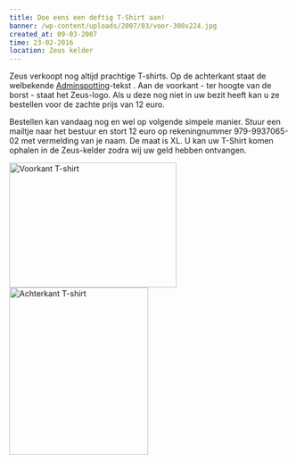 ```yaml
---
title: Doe eens een deftig T-Shirt aan!
banner: /wp-content/uploads/2007/03/voor-300x224.jpg
created_at: 09-03-2007
time: 23-02-2016
location: Zeus kelder
---
```


Zeus verkoopt nog altijd prachtige T-shirts. Op de achterkant staat de welbekende <a href="http://www.adminspotting.org/">Adminspotting</a>-tekst . Aan de voorkant - ter hoogte van de borst - staat het Zeus-logo. Als u deze nog niet in uw bezit heeft kan u ze bestellen voor de zachte prijs van 12 euro.

Bestellen kan vandaag nog en wel op volgende simpele manier. Stuur een mailtje naar het bestuur en stort 12 euro op rekeningnummer 979-9937065-02 met vermelding van je naam. De maat is XL. U kan uw T-Shirt komen ophalen in de Zeus-kelder zodra wij uw geld hebben ontvangen.

<img src="/wp-content/uploads/2007/03/voor-300x224.jpg" alt="Voorkant T-shirt" title="Voorkant T-shirt" width="300" height="224" class="alignleft size-medium wp-image-191" />

<img src="/wp-content/uploads/2007/03/detail-249x300.jpg" alt="Achterkant T-shirt" title="Achterkant T-shirt" width="249" height="300" class="alignleft size-medium wp-image-190" />